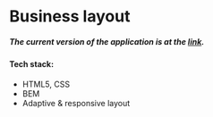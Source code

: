 # Business layout

##### The current version of the application is at the [link](https://nimbleninja.github.io/business/).

#### Tech stack:
- HTML5, CSS
- BEM
- Adaptive & responsive layout
